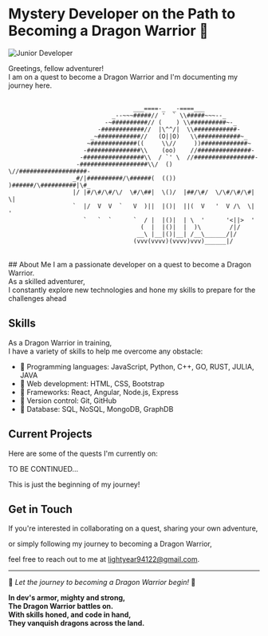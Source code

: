 # Mystery Developer on the Path to Becoming a Dragon Warrior 🐉

![Junior Developer](https://media.giphy.com/media/xTk2YPyZ08C7qL41YA/giphy.gif)<br/>


Greetings, fellow adventurer! <br/>
I am on a quest to become a Dragon Warrior and I'm documenting my journey here.<br/>
<br/>

                                       ___====-_  _-====___
                                 _--~~~#####// '  ` \\#####~~~--_
                               -~##########// (    ) \\##########~-_
                             -############//  |\^^/|  \\############-
                           _~############//   (O||O)   \\############~_
                          ~#############((     \\//     ))#############~
                         -###############\\    (oo)    //###############-
                        -#################\\  / `' \  //#################-
                       -###################\\/  ()  \//###################-
                      _#/|##########/\######(  (())  )######/\##########|\#_
                      |/ |#/\#/\#/\/  \#/\##|  \()/  |##/\#/  \/\#/\#/\#| \|
                      `  |/  V  V  `   V  )||  |()|  ||(  V   '  V /\  \|  '
                         `   `  `      `  / |  |()|  | \  '      '<||>  '
                                         (  |  |()|  |  )\        /|/
                                        __\ |__|()|__| /__\______/|/
                                       (vvv(vvvv)(vvvv)vvv)______|/
<br/>
## About Me
I am a passionate developer on a quest to become a Dragon Warrior. <br/>
As a skilled adventurer, <br/>
I constantly explore new technologies and hone my skills to prepare for the challenges ahead

## Skills
As a Dragon Warrior in training, <br/>
I have a variety of skills to help me overcome any obstacle:


- 🔰 Programming languages: JavaScript, Python, C++, GO, RUST, JULIA, JAVA
- 🔰 Web development: HTML, CSS, Bootstrap
- 🔰 Frameworks: React, Angular, Node.js, Express
- 🔰 Version control: Git, GitHub
- 🔰 Database: SQL, NoSQL, MongoDB, GraphDB

## Current Projects
Here are some of the quests I'm currently on:

TO BE CONTINUED... 

This is just the beginning of my journey!

## Get in Touch

If you're interested in collaborating on a quest, sharing your own adventure, 

or simply following my journey to becoming a Dragon Warrior, 

feel free to reach out to me at lightyear94122@gmail.com.


---
🐉 *Let the journey to becoming a Dragon Warrior begin!* 🐉



**In dev's armor, mighty and strong,<br/> 
The Dragon Warrior battles on.<br/>
With skills honed, and code in hand,<br/>
They vanquish dragons across the land.** 
